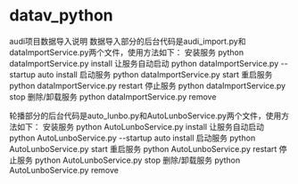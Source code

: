 # datav_python
audi项目数据导入说明
数据导入部分的后台代码是audi_import.py和dataImportService.py两个文件，使用方法如下：
安装服务
python dataImportService.py install
让服务自动启动
python dataImportService.py --startup auto install 
启动服务
python dataImportService.py start
重启服务
python dataImportService.py restart
停止服务
python dataImportService.py stop
删除/卸载服务
python dataImportService.py remove



轮播部分的后台代码是auto_lunbo.py和AutoLunboService.py两个文件，使用方法如下：
安装服务
python AutoLunboService.py install
让服务自动启动
python AutoLunboService.py --startup auto install 
启动服务
python AutoLunboService.py start
重启服务
python AutoLunboService.py restart
停止服务
python AutoLunboService.py stop
删除/卸载服务
python AutoLunboService.py remove